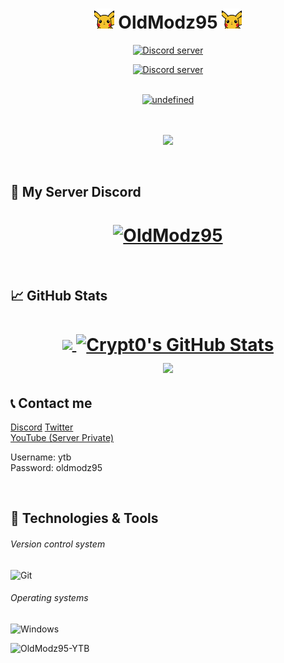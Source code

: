 <h1 align="center">
<img src="https://raw.githubusercontent.com/OldModz95-YTB/OldModz95-YTB/main/hi.gif" height="32" />
OldModz95
<img src="https://raw.githubusercontent.com/OldModz95-YTB/OldModz95-YTB/main/hi.gif" height="32" />
</h1>
<p align="center">
  <a href="https://discord.gg/MS6TMgRfqB"><img src="https://discordapp.com/api/guilds/902292316033802310/widget.png?style=banner2" alt="Discord server"></a>
</p>
<p align="center">
  <a href="https://discord.gg/M3sTyHtcK4"><img src="https://discordapp.com/api/guilds/705278191404843051/widget.png?style=banner2" alt="Discord server"></a>
</p>
<br>
<center>
<a href="https://status.watchbot.app/bot/920916816166019103">
  <img src="https://api.watchbot.app/bot/920916816166019103/widget?theme=dark" alt="undefined" />
</a>
</center>

<br>
<br>

<p align="center">
  <img alig src="https://github-profile-trophy.vercel.app/?username=OldModz95-YTB&no-frame=true&column=3&margin-w=15&margin-h=15&theme=onestar" />
</p>

<br>

## 🔧 My Server Discord
<h1 align="center">
	<a href="https://discord.gg/MS6TMgRfqB">
		<img src="https://i.ibb.co/0YCY5KD/banner-discord-dev.png" alt="OldModz95" />
	</a>
	<a href="https://github.com/OldModz95">
	<br>
	</a>
</h1>

<br>

## &#x1f4c8; GitHub Stats

<h1 align="center">
<a href="https://github.com/OldModz95-YTB">
  <img align="center" src="https://github-readme-stats.vercel.app/api/top-langs/?username=OldModz95-YTB&hide=java,html&title_color=ffffff&text_color=c9cacc&icon_color=2bbc8a&bg_color=1d1f21" />
</>
<a href="https://github.com/OldModz95-YTB">
  <img align="center" src="https://github-readme-stats.vercel.app/api?username=OldModz95-YTB&show_icons=true&line_height=27&count_private=true&title_color=ffffff&text_color=c9cacc&icon_color=ffff00&bg_color=1d1f21" alt="Crypt0's GitHub Stats" />
</a>
<br>
<a href="https://github.com/OldModz95-YTB">
  <img align="center" src="https://github-readme-streak-stats.herokuapp.com?user=OldModz95-YTB&theme=dark&background=1D1F21" />
<a/>
<br>
</h1>


## 📞 Contact me

[Discord](https://www.discord.gg/7nGTbdxh)
[Twitter](https://twitter.com/oldmodz95)
<br>
[YouTube (Server Private)](https://exotique.fr2.quickconnect.to/?launchApp=SYNO.SDS.VideoStation.AppInstance#!libOldModz95/N4IgNglgRgTghjAniAXCAFgewLYFMD6AbhACa6YC0A7CADQgDGcALrgOaZKohxhh0gADnDa5UARgC+QA)
<p>Username: ytb <br>
Password: oldmodz95</p>

<br />

## 🔧 Technologies & Tools


###### Version control system

![Git](https://img.shields.io/badge/-Git-000000?style=flat&logo=Git&logoColor=F05032)

###### Operating systems

![Windows](https://img.shields.io/badge/-Windows-000000?style=flat&logo=Windows&logoColor=FCC624)

<p align="left"> <img src="https://komarev.com/ghpvc/?username=OldModz95-YTB" alt="OldModz95-YTB" /> </p>
